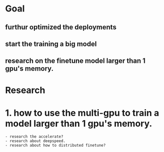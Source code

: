 # Goal
## furthur optimized the deployments
## start the training a big model 
## research on the finetune model larger than 1 gpu's memory.


# Research
# 1. how to use the multi-gpu to train a model larger than 1 gpu's memory.
    - research the accelerate? 
    - research about deepspeed.
    - research about how to distributed finetune?

